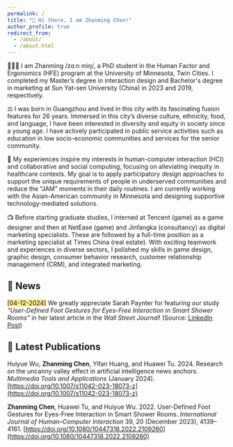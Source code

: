 ```yaml
---
permalink: /
title: "👋 Hi there, I am Zhanming Chen!"
author_profile: true
redirect_from: 
  - /about/
  - /about.html
---
```


🧑🏻‍💻 I am Zhanming /zɑːn miŋ/, a PhD student in the Human Factor and Ergonomics (HFE) program at the University of Minnesota, Twin Cities. I completed my Master’s degree in interaction design and Bachelor's degree in marketing at Sun Yat-sen University (China) in 2023 and 2019, respectively.

⚖️ I was born in Guangzhou and lived in this city with its fascinating fusion features for 26 years. Immersed in this city’s diverse culture, ethnicity, food, and language, I have been interested in diversity and equity in society since a young age. I have actively participated in public service activities such as education in low socio-economic communities and services for the senior community.

🏥 My experiences inspire my interests in human-computer interaction (HCI) and collaborative and social computing, focusing on alleviating inequity in healthcare contexts. My goal is to apply participatory design approaches to support the unique requirements of people in underserved communities and reduce the “JAM” moments in their daily routines. I am currently working with the Asian-American community in Minnesota and designing supportive technology-mediated solutions.

📺 Before starting graduate studies, I interned at Tencent (game) as a game designer and then at NetEase (game) and Jinfangka (consultancy) as digital marketing specialists. These are followed by a full-time position as a marketing specialist at Times China (real estate). With exciting teamwork and experiences in diverse sectors, I polished my skills in game design, graphic design, consumer behavior research, customer relationship management (CRM), and integrated marketing.

## 🥳 News

 <span class="highlight" style="background-color: #ffd40070">[04-12-2024]</span> We greatly appreciate Sarah Paynter for featuring our study _"User-Defined Foot Gestures for Eyes-Free Interaction in Smart Shower Rooms"_ in her latest article in the _Wall Street Journal_! (Source: [LinkedIn Post](https://www.linkedin.com/posts/zhanmingchen_the-medspa-bathroom-fixtures-that-monitor-activity-7183662910198411264-Xu65?utm_source=share&utm_medium=member_desktop))

## 📄 Latest Publications

Huiyue Wu, **Zhanming Chen**, Yifan Huang, and Huawei Tu. 2024. Research on the uncanny valley effect in artificial intelligence news anchors. _Multimedia Tools and Applications_ (January 2024). [https://doi.org/10.1007/s11042-023-18073-z](https://doi.org/10.1007/s11042-023-18073-z)

**Zhanming Chen**, Huawei Tu, and Huiyue Wu. 2022. User-Defined Foot Gestures for Eyes-Free Interaction in Smart Shower Rooms. _International Journal of Human–Computer Interaction_ 39, 20 (December 2023), 4139–4161. [https://doi.org/10.1080/10447318.2022.2109260](https://doi.org/10.1080/10447318.2022.2109260)
